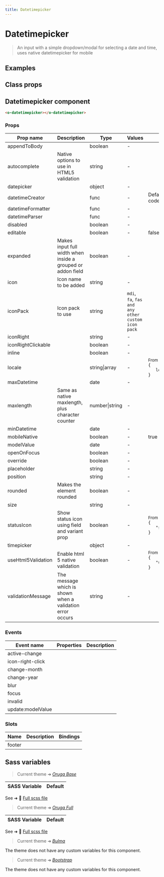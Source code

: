 ```yaml
---
title: Datetimepicker
---
```


# Datetimepicker

<div class="vp-doc">

> An input with a simple dropdown/modal for selecting a date and time, uses native datetimepicker for mobile

<Carbon />
</div>

<div class="vp-example">

## Examples

<example-datetimepicker />

</div>
<div class="vp-example">

## Class props

<inspector-datetimepicker-viewer />

</div>

<div class="vp-doc">

## Datetimepicker component

```html
<o-datetimepicker></o-datetimepicker>
```

### Props

| Prop name          | Description                                                 | Type           | Values                                            | Default                                                                                                                                              |
| ------------------ | ----------------------------------------------------------- | -------------- | ------------------------------------------------- | ---------------------------------------------------------------------------------------------------------------------------------------------------- |
| appendToBody       |                                                             | boolean        | -                                                 |                                                                                                                                                      |
| autocomplete       | Native options to use in HTML5 validation                   | string         | -                                                 |                                                                                                                                                      |
| datepicker         |                                                             | object         | -                                                 |                                                                                                                                                      |
| datetimeCreator    |                                                             | func           | -                                                 | Default function (see source code)                                                                                                                   |
| datetimeFormatter  |                                                             | func           | -                                                 |                                                                                                                                                      |
| datetimeParser     |                                                             | func           | -                                                 |                                                                                                                                                      |
| disabled           |                                                             | boolean        | -                                                 |                                                                                                                                                      |
| editable           |                                                             | boolean        | -                                                 | false                                                                                                                                                |
| expanded           | Makes input full width when inside a grouped or addon field | boolean        | -                                                 |                                                                                                                                                      |
| icon               | Icon name to be added                                       | string         | -                                                 |                                                                                                                                                      |
| iconPack           | Icon pack to use                                            | string         | `mdi`, `fa`, `fas and any other custom icon pack` |                                                                                                                                                      |
| iconRight          |                                                             | string         | -                                                 |                                                                                                                                                      |
| iconRightClickable |                                                             | boolean        | -                                                 |                                                                                                                                                      |
| inline             |                                                             | boolean        | -                                                 |                                                                                                                                                      |
| locale             |                                                             | string\|array  | -                                                 | <div><small>From <b>config</b>:</small></div><code style='white-space: nowrap; padding: 0;'>{<br>&nbsp;&nbsp; locale: undefined<br>}</code>          |
| maxDatetime        |                                                             | date           | -                                                 |                                                                                                                                                      |
| maxlength          | Same as native maxlength, plus character counter            | number\|string | -                                                 |                                                                                                                                                      |
| minDatetime        |                                                             | date           | -                                                 |                                                                                                                                                      |
| mobileNative       |                                                             | boolean        | -                                                 | true                                                                                                                                                 |
| modelValue         |                                                             | date           | -                                                 |                                                                                                                                                      |
| openOnFocus        |                                                             | boolean        | -                                                 |                                                                                                                                                      |
| override           |                                                             | boolean        | -                                                 |                                                                                                                                                      |
| placeholder        |                                                             | string         | -                                                 |                                                                                                                                                      |
| position           |                                                             | string         | -                                                 |                                                                                                                                                      |
| rounded            | Makes the element rounded                                   | boolean        | -                                                 |                                                                                                                                                      |
| size               |                                                             | string         | -                                                 |                                                                                                                                                      |
| statusIcon         | Show status icon using field and variant prop               | boolean        | -                                                 | <div><small>From <b>config</b>:</small></div><code style='white-space: nowrap; padding: 0;'>{<br>&nbsp;&nbsp; "statusIcon": true<br>}</code>         |
| timepicker         |                                                             | object         | -                                                 |                                                                                                                                                      |
| useHtml5Validation | Enable html 5 native validation                             | boolean        | -                                                 | <div><small>From <b>config</b>:</small></div><code style='white-space: nowrap; padding: 0;'>{<br>&nbsp;&nbsp; "useHtml5Validation": true<br>}</code> |
| validationMessage  | The message which is shown when a validation error occurs   | string         | -                                                 |                                                                                                                                                      |

### Events

| Event name        | Properties | Description |
| ----------------- | ---------- | ----------- |
| active-change     |            |
| icon-right-click  |            |
| change-month      |            |
| change-year       |            |
| blur              |            |
| focus             |            |
| invalid           |            |
| update:modelValue |            |

### Slots

| Name   | Description | Bindings |
| ------ | ----------- | -------- |
| footer |             |          |

</div>

<div class="vp-doc">

## Sass variables

<div class="theme-orugabase">

> Current theme ➜ _[Oruga Base](https://github.com/oruga-ui/oruga)_

| SASS Variable | Default |
| ------------- | ------- |

See ➜ 📄 [Full scss file](https://github.com/oruga-ui/theme-oruga/tree/main/src/assets/scss/components/_datetimepicker.scss)

</div><div class="theme-orugafull">

> Current theme ➜ _[Oruga Full](https://github.com/oruga-ui/oruga)_

| SASS Variable | Default |
| ------------- | ------- |

See ➜ 📄 [Full scss file](https://github.com/oruga-ui/theme-oruga/tree/main/src/assets/scss/components/_datetimepicker.scss)

</div><div class="theme-bulma">

> Current theme ➜ _[Bulma](https://github.com/oruga-ui/theme-bulma)_

<p>The theme does not have any custom variables for this component.</p>
</div><div class="theme-bootstrap">

> Current theme ➜ _[Bootstrap](https://github.com/oruga-ui/theme-bootstrap)_

<p>The theme does not have any custom variables for this component.</p>
</div>

</div>

